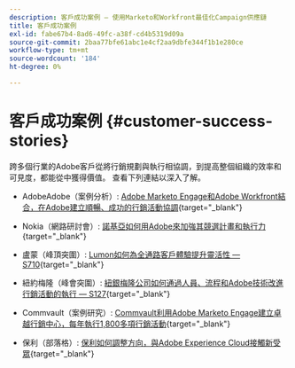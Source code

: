 ```yaml
---
description: 客戶成功案例 — 使用Marketo和Workfront最佳化Campaign供應鏈
title: 客戶成功案例
exl-id: fabe67b4-8ad6-49fc-a38f-cd4b5319d09a
source-git-commit: 2baa77bfe61abc1e4cf2aa9dbfe344f1b1e280ce
workflow-type: tm+mt
source-wordcount: '184'
ht-degree: 0%

---
```


# 客戶成功案例 {#customer-success-stories}

跨多個行業的Adobe客戶從將行銷規劃與執行相協調，到提高整個組織的效率和可見度，都能從中獲得價值。 查看下列連結以深入了解。

* AdobeAdobe（案例分析）: [Adobe Marketo Engage和Adobe Workfront結合，在Adobe建立順暢、成功的行銷活動協調](https://business.adobe.com/customer-success-stories/adobe-campaign-orchestration-case-study){target=&quot;_blank&quot;}

* Nokia（網路研討會）: [諾基亞如何用Adobe來加強其競選計畫和執行力](https://engage.adobe.com/MarWF22Q4WBR-Registration.html){target=&quot;_blank&quot;}

* 盧蒙（峰頂突圍）: [Lumon如何為全通路客戶體驗提升靈活性 — S710](https://business.adobe.com/summit/2022/sessions/how-lumen-drives-agility-for-omnichannel-customer-s710.html){target=&quot;_blank&quot;}

* 紐約梅隆（峰會突圍）: [紐銀梅隆公司如何通過人員、流程和Adobe技術改進行銷活動的執行 — S127](https://business.adobe.com/events/experience-makers-live/2022/sessions/how-bny-mellon-improved-campaign-execution-with-pe-s127.html){target=&quot;_blank&quot;}

* Commvault（案例研究）: [Commvault利用Adobe Marketo Engage建立卓越行銷中心，每年執行1,800多項行銷活動](https://business.adobe.com/customer-success-stories/commvault-case-study){target=&quot;_blank&quot;}

* 保利（部落格）: [保利如何調整方向，與Adobe Experience Cloud接觸新受眾](https://business.adobe.com/blog/basics/how-poly-shifted-gears-reach-new-audiences-adobe-experience-cloud){target=&quot;_blank&quot;}
